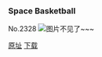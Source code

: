 ### Space Basketball
No.2328
![图片不见了~~~](https://imgs.xkcd.com/comics/space_basketball.png)

[原址](https://xkcd.com//2328) [下载](https://imgs.xkcd.com/comics/space_basketball.png)

